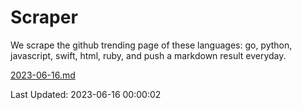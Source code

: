 # Scraper

We scrape the github trending page of these languages: go, python, javascript, swift, html, ruby, and push a markdown result everyday.

[2023-06-16.md](https://github.com/henson/Scraper/blob/master/2023-06-16.md)

Last Updated: 2023-06-16 00:00:02